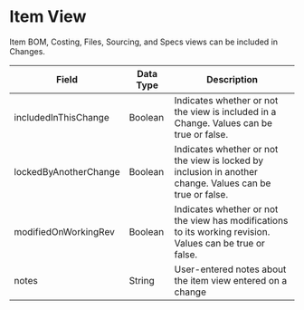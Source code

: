 # Item View
Item BOM, Costing, Files, Sourcing, and Specs views can be included in Changes.


| Field  | Data Type  | Description  |
|  --- |  --- |  --- | 
| includedInThisChange  | Boolean  | Indicates whether or not the view is included in a Change. Values can be true or false.  |
| lockedByAnotherChange  | Boolean  | Indicates whether or not the view is locked by inclusion in another change. Values can be true or false.  |
| modifiedOnWorkingRev  | Boolean  | Indicates whether or not the view has modifications to its working revision. Values can be true or false.  |
| notes  | String  | User-entered notes about the item view entered on a change  |

